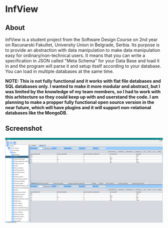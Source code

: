 # InfView

## About
InfView is a student project from the Software Design Course on 2nd year on Racunarski Fakultet, University Union in Belgrade, Serbia.
Its purpose is to provide an abstraction with data manipulation to make data manipulation easy for ordinary/non-technical users.
It means that you can write a specification in JSON called "Meta Schema" for your Data Base and load it in and the program will parse it and setup itself according to your database.
You can load in multiple databases at the same time.

**NOTE: This is not fully functional and it works with flat file databases and SQL databases only.
I wanted to make it more modular and abstract, but I was limited by the knowledge of my team members, so I had to work with this arhitecture so they could keep up with and userstand the code.
I am planning to make a propper fully functional open source version in the near future, which will have plugins and it will support non-relational databases like the MongoDB.**

## Screenshot
![InfView Demo](demo.png)
